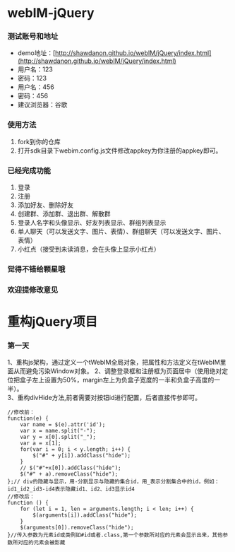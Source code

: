 # webIM-jQuery
### 测试账号和地址
* demo地址：[http://shawdanon.github.io/webIM/jQuery/index.html](http://shawdanon.github.io/webIM/jQuery/index.html)
* 用户名：123 
* 密码：123 
* 用户名：456 
* 密码：456 
* 建议浏览器：谷歌
### 使用方法
1. fork到你的仓库
2. 打开sdk目录下webim.config.js文件修改appkey为你注册的appkey即可。
### 已经完成功能
1. 登录
2. 注册
3. 添加好友、删除好友
4. 创建群、添加群、退出群、解散群
5. 登录人名字和头像显示、好友列表显示、群组列表显示
6. 单人聊天（可以发送文字、图片、表情）、群组聊天（可以发送文字、图片、表情）
7. 小红点（接受到未读消息，会在头像上显示小红点）
### 觉得不错给颗星哦
### 欢迎提修改意见
# 重构jQuery项目
### 第一天
1、重构js架构，通过定义一个tWebIM全局对象，把属性和方法定义在tWebIM里面从而避免污染Window对象。
2、调整登录框和注册框为页面居中（使用绝对定位把盒子左上设置为50%，margin左上为负盒子宽度的一半和负盒子高度的一半）。  
3、重构divHide方法,前者需要对按钮id进行配置，后者直接传参即可。
```
//修改前：
function(e) {
	var name = $(e).attr('id');
	var x = name.split("-");
	var y = x[0].split("_");
	var a = x[1];
	for(var i = 0; i < y.length; i++) {
		$("#" + y[i]).addClass("hide");
	}
	// $("#"+x[0]).addClass("hide");
	$("#" + a).removeClass("hide");
};// div的隐藏与显示，用-分割显示与隐藏的集合id，用_表示分割集合中的id，例如：id1_id2_id3-id4表示隐藏id1、id2、id3显示id4
//修改后：
function () {
    for (let i = 1, len = arguments.length; i < len; i++) {
        $(arguments[i]).addClass("hide");
    }
    $(arguments[0]).removeClass("hide");
}//传入参数为元素id或类例如#id或者.class,第一个参数所对应的元素会显示出来，其他参数所对应的元素会被影藏
```

